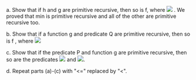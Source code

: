 a. Show that if h and g are primitive recursive, then so is f, where <img src="http://latex.codecogs.com/gif.latex?f(\vec{x}) =min \thinspace{} y_{y\leq{g(\vec{x})}} [h(\vec{x},y)=0]"/>
.
We proved that min is primitive recursive and all of the other are primitive recursive too.

b. Show that if a function g and predicate Q are primitive recursive, then so is f , where <img src="http://latex.codecogs.com/gif.latex?f(\vec{x}) =min \thinspace{} y_{y\leq{g(\vec{x})}} [Q(\vec{x},y)]"/>

c. Show that if the predicate P and function g are primitive recursive, then so are the predicates <img src="http://latex.codecogs.com/gif.latex?\exists{y}\leq{g(\vec{x})}[P(\vec{x},y)]"/> and <img src="http://latex.codecogs.com/gif.latex?\forall{y}\leq{g(\vec{x})}[P(\vec{x},y)]"/>.

d. Repeat parts (a)-(c) with "<=" replaced by "<".

